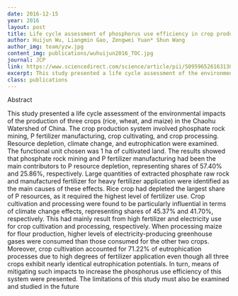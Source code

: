 ```yaml
---
date: 2016-12-15
year: 2016
layout: post
title: Life cycle assessment of phosphorus use efficiency in crop production system of three crops in Chaohu Watershed, China
author: Huijun Wu, Liangmin Gao, Zengwei Yuan* Shun Wang
author_img: team/yzw.jpg
content_img: publications/wuhuijun2016_TOC.jpg
journal: JCP
link: https://www.sciencedirect.com/science/article/pii/S0959652616313014
excerpt: This study presented a life cycle assessment of the environmental impacts of the production of three crops (rice, wheat, and maize) in the Chaohu Watershed of China.
class: publications
---
```


Abstract

This study presented a life cycle assessment of the environmental impacts of the production of three crops (rice, wheat, and maize) in the Chaohu Watershed of China. The crop production system involved phosphate rock mining, P fertilizer manufacturing, crop cultivating, and crop processing. Resource depletion, climate change, and eutrophication were examined. The functional unit chosen was 1 ha of cultivated land. The results showed that phosphate rock mining and P fertilizer manufacturing had been the main contributors to P resource depletion, representing shares of 57.40% and 25.86%, respectively. Large quantities of extracted phosphate raw rock and manufactured fertilizer for heavy fertilizer application were identified as the main causes of these effects. Rice crop had depleted the largest share of P resources, as it required the highest level of fertilizer use. Crop cultivation and processing were found to be particularly influential in terms of climate change effects, representing shares of 45.37% and 41.70%, respectively. This had mainly result from high fertilizer and electricity use for crop cultivation and processing, respectively. When processing maize for flour production, higher levels of electricity-producing greenhouse gases were consumed than those consumed for the other two crops. Moreover, crop cultivation accounted for 71.22% of eutrophication processes due to high degrees of fertilizer application even though all three crops exhibit nearly identical eutrophication potentials. In turn, means of mitigating such impacts to increase the phosphorus use efficiency of this system were presented. The limitations of this study must also be examined and studied in the future
